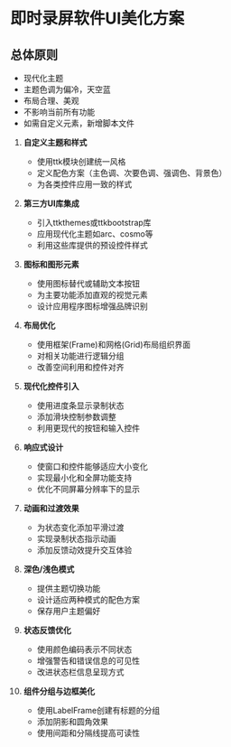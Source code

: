 # 即时录屏软件UI美化方案
## 总体原则
- 现代化主题
- 主题色调为偏冷，天空蓝
- 布局合理、美观
- 不影响当前所有功能
- 如需自定义元素，新增脚本文件
1. **自定义主题和样式**
   - 使用ttk模块创建统一风格
   - 定义配色方案（主色调、次要色调、强调色、背景色）
   - 为各类控件应用一致的样式

2. **第三方UI库集成**
   - 引入ttkthemes或ttkbootstrap库
   - 应用现代化主题如arc、cosmo等
   - 利用这些库提供的预设控件样式

3. **图标和图形元素**
   - 使用图标替代或辅助文本按钮
   - 为主要功能添加直观的视觉元素
   - 设计应用程序图标增强品牌识别

4. **布局优化**
   - 使用框架(Frame)和网格(Grid)布局组织界面
   - 对相关功能进行逻辑分组
   - 改善空间利用和控件对齐

5. **现代化控件引入**
   - 使用进度条显示录制状态
   - 添加滑块控制参数调整
   - 利用更现代的按钮和输入控件

6. **响应式设计**
   - 使窗口和控件能够适应大小变化
   - 实现最小化和全屏功能支持
   - 优化不同屏幕分辨率下的显示

7. **动画和过渡效果**
   - 为状态变化添加平滑过渡
   - 实现录制状态指示动画
   - 添加反馈动效提升交互体验

8. **深色/浅色模式**
   - 提供主题切换功能
   - 设计适应两种模式的配色方案
   - 保存用户主题偏好

9. **状态反馈优化**
   - 使用颜色编码表示不同状态
   - 增强警告和错误信息的可见性
   - 改进状态栏信息呈现方式

10. **组件分组与边框美化**
    - 使用LabelFrame创建有标题的分组
    - 添加阴影和圆角效果
    - 使用间距和分隔线提高可读性